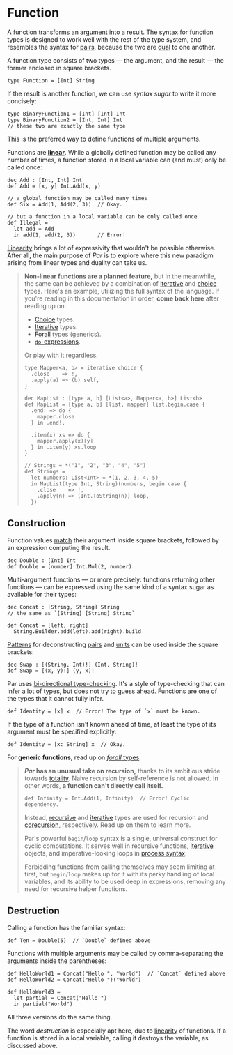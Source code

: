 # Function

A function transforms an argument into a result. The syntax for function types is designed to work well
with the rest of the type system, and resembles the syntax for [pairs](./pair.md), because the two are
[dual](TODO) to one another.

A function type consists of two types — the argument, and the result — the former enclosed in square
brackets.

```par
type Function = [Int] String
```

If the result is another function, we can use _syntax sugar_ to write it more concisely:

```par
type BinaryFunction1 = [Int] [Int] Int
type BinaryFunction2 = [Int, Int] Int
// these two are exactly the same type
```

This is the preferred way to define functions of multiple arguments.

Functions are [**linear**](TODO). While a globally defined function may be called any number of times,
a function stored in a local variable can (and must) only be called once:

```par
dec Add : [Int, Int] Int
def Add = [x, y] Int.Add(x, y)

// a global function may be called many times
def Six = Add(1, Add(2, 3))  // Okay.

// but a function in a local variable can be only called once
def Illegal =
  let add = Add
  in add(1, add(2, 3))       // Error!
```

[Linearity](TODO) brings a lot of expressivity that wouldn't be possible otherwise. After all, the main
purpose of _Par_ is to explore where this new paradigm arising from linear types and duality can take us.

> **Non-linear functions are a planned feature,** but in the meanwhile, the same can be achieved by a
> combination of [iterative](./iterative.md) and [choice](./choice.md) types. Here's an example, utilizing
> the full syntax of the language. If you're reading in this documentation in order, **come back here** after
> reading up on:
> - [Choice](./choice.md) types.
> - [Iterative](./iterative.md) types.
> - [Forall](./forall.md) types (generics).
> - [`do`-expressions](TODO).
> 
> Or play with it regardless.
> 
> ```par
> type Mapper<a, b> = iterative choice {
>   .close    => !,
>   .apply(a) => (b) self,
> }
> 
> dec MapList : [type a, b] [List<a>, Mapper<a, b>] List<b>
> def MapList = [type a, b] [list, mapper] list.begin.case {
>   .end! => do {
>     mapper.close
>   } in .end!,
> 
>   .item(x) xs => do {
>     mapper.apply(x)[y]
>   } in .item(y) xs.loop
> }
> 
> // Strings = *("1", "2", "3", "4", "5")
> def Strings =
>   let numbers: List<Int> = *(1, 2, 3, 4, 5)
>   in MapList(type Int, String)(numbers, begin case {
>     .close    => !,
>     .apply(n) => (Int.ToString(n)) loop,
>   })
> ```

## Construction

Function values [match](TODO) their argument inside square brackets, followed by an expression computing
the result.

```par
dec Double : [Int] Int
def Double = [number] Int.Mul(2, number)
```

Multi-argument functions — or more precisely: functions returning other functions — can be expressed
using the same kind of a syntax sugar as available for their types:

```par
dec Concat : [String, String] String
// the same as `[String] [String] String`

def Concat = [left, right]
  String.Builder.add(left).add(right).build
```

[Patterns](TODO) for deconstructing [pairs](./pair.md) and [units](./unit.md) can be used inside the
square brackets:

```par
dec Swap : [(String, Int)!] (Int, String)!
def Swap = [(x, y)!] (y, x)!
```

Par uses [bi-directional type-checking](https://arxiv.org/abs/1908.05839). It's a style of type-checking
that can infer a lot of types, but does not try to guess ahead. Functions are one of the types that it
cannot fully infer.

```par
def Identity = [x] x  // Error! The type of `x` must be known.
```

If the type of a function isn't known ahead of time, at least the type of its argument must be specified
explicitly:

```par
def Identity = [x: String] x  // Okay.
```

For **generic functions**, read up on [_forall_ types](./forall.md).

> **_Par_ has an unusual take on recursion,** thanks to its ambitious stride towards [totality](TODO).
> Naive recursion by self-reference is not allowed. In other words,
> **a function can't directly call itself.**
> 
> ```par
> def Infinity = Int.Add(1, Infinity)  // Error! Cyclic dependency.
> ```
> 
> Instead, [recursive](./recursive.md) and [iterative](./iterative.md) types are used for recursion
> and [corecursion](https://en.wikipedia.org/wiki/Corecursion), respectively. Read up on them to learn
> more.
> 
> Par's powerful `begin`/`loop` syntax is a single, universal construct for cyclic computations.
> It serves well in recursive functions, [iterative](./iterative.md) objects, and imperative-looking loops
> in [process syntax](../processes.md).
> 
> Forbidding functions from calling themselves may seem limiting at first, but `begin`/`loop` makes up
> for it with its perky handling of local variables, and its ability to be used deep in expressions,
> removing any need for recursive helper functions.

## Destruction

Calling a function has the familiar syntax:

```par
def Ten = Double(5)  // `Double` defined above
```

Functions with multiple arguments may be called by comma-separating the arguments inside
the parentheses:

```par
def HelloWorld1 = Concat("Hello ", "World")  // `Concat` defined above
def HelloWorld2 = Concat("Hello ")("World")

def HelloWorld3 =
  let partial = Concat("Hello ")
  in partial("World")
```

All three versions do the same thing.

The word _destruction_ is especially apt here, due to [linearity](TODO) of functions. If a function
is stored in a local variable, calling it destroys the variable, as discussed above.
